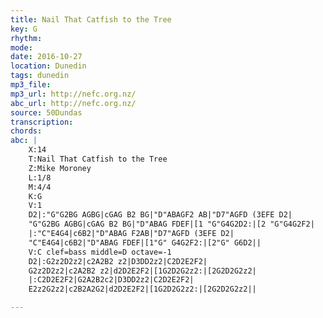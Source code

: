 ```yaml
---
title: Nail That Catfish to the Tree
key: G
rhythm: 
mode:
date: 2016-10-27
location: Dunedin
tags: dunedin
mp3_file:
mp3_url: http://nefc.org.nz/
abc_url: http://nefc.org.nz/
source: 50Dundas
transcription:
chords: 
abc: |
    X:14
    T:Nail That Catfish to the Tree
    Z:Mike Moroney
    L:1/8
    M:4/4
    K:G
    V:1
    D2|:"G"G2BG AGBG|cGAG B2 BG|"D"ABAGF2 AB|"D7"AGFD (3EFE D2|
    "G"G2BG AGBG|cGAG B2 BG|"D"ABAG FDEF|[1 "G"G4G2D2:|[2 "G"G4G2F2|
    |:"C"E4G4|c6B2|"D"ABAG F2AB|"D7"AGFD (3EFE D2|
    "C"E4G4|c6B2|"D"ABAG FDEF|[1"G" G4G2F2:|[2"G" G6D2||
    V:C clef=bass middle=D octave=-1
    D2|:G2z2D2z2|c2A2B2 z2|D3DD2z2|C2D2E2F2|
    G2z2D2z2|c2A2B2 z2|d2D2E2F2|[1G2D2G2z2:|[2G2D2G2z2|
    |:C2D2E2F2|G2A2B2c2|D3DD2z2|C2D2E2F2|
    E2z2G2z2|c2B2A2G2|d2D2E2F2|[1G2D2G2z2:|[2G2D2G2z2||

---
```

